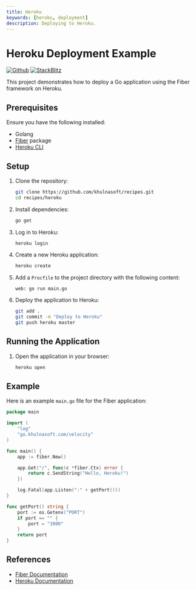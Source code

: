 ```yaml
---
title: Heroku
keywords: [heroku, deployment]
description: Deploying to Heroku.
---
```


# Heroku Deployment Example

[![Github](https://img.shields.io/static/v1?label=&message=Github&color=2ea44f&style=for-the-badge&logo=github)](https://github.com/khulnasoft/recipes/tree/master/heroku) [![StackBlitz](https://img.shields.io/static/v1?label=&message=StackBlitz&color=2ea44f&style=for-the-badge&logo=StackBlitz)](https://stackblitz.com/github/khulnasoft/recipes/tree/master/heroku)

This project demonstrates how to deploy a Go application using the Fiber framework on Heroku.

## Prerequisites

Ensure you have the following installed:

- Golang
- [Fiber](https://github.com/khulnasoft/fiber) package
- [Heroku CLI](https://devcenter.heroku.com/articles/heroku-cli)

## Setup

1. Clone the repository:
    ```sh
    git clone https://github.com/khulnasoft/recipes.git
    cd recipes/heroku
    ```

2. Install dependencies:
    ```sh
    go get
    ```

3. Log in to Heroku:
    ```sh
    heroku login
    ```

4. Create a new Heroku application:
    ```sh
    heroku create
    ```

5. Add a `Procfile` to the project directory with the following content:
    ```
    web: go run main.go
    ```

6. Deploy the application to Heroku:
    ```sh
    git add .
    git commit -m "Deploy to Heroku"
    git push heroku master
    ```

## Running the Application

1. Open the application in your browser:
    ```sh
    heroku open
    ```

## Example

Here is an example `main.go` file for the Fiber application:

```go
package main

import (
    "log"
    "go.khulnasoft.com/velocity"
)

func main() {
    app := fiber.New()

    app.Get("/", func(c *fiber.Ctx) error {
        return c.SendString("Hello, Heroku!")
    })

    log.Fatal(app.Listen(":" + getPort()))
}

func getPort() string {
    port := os.Getenv("PORT")
    if port == "" {
        port = "3000"
    }
    return port
}
```

## References

- [Fiber Documentation](https://docs.khulnasoft.io)
- [Heroku Documentation](https://devcenter.heroku.com/)
